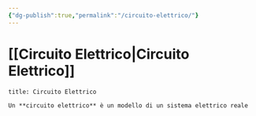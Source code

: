 ```yaml
---
{"dg-publish":true,"permalink":"/circuito-elettrico/"}
---
```



# [[Circuito Elettrico\|Circuito Elettrico]]

```ad-Definizione
title: Circuito Elettrico

Un **circuito elettrico** è un modello di un sistema elettrico reale

```


